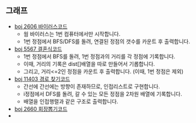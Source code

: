 ## 그래프
- [boj 2606 바이러스](https://www.acmicpc.net/problem/2606)[코드](https://github.com/rosmontisu/SolveBOJ/tree/main/Graph/BFS-DFS)
	- 웜 바이러스는 1번 컴퓨터에서만 시작합니다.
	- 1번 정점에서 BFS/DFS를 돌려, 연결된 정점의 갯수를 카운트 후 출력합니다.
- [boj 5567 결혼식](https://www.acmicpc.net/problem/5567)[코드](https://github.com/rosmontisu/SolveBOJ/blob/main/Graph/BFS-DFS/5567%20%EA%B2%B0%ED%98%BC%EC%8B%9D.cpp)
	- 1번 정점에서 BFS를 돌려, 1번 정점과의 거리를 각 정점에 기록합니다.
	- 이때, 거리의 기록은 dist[]배열을 따로 만들어서 기롭합니다.
	- 그리고, 거리<=2인 정점을 카운트 후 출력합니다. (이때, 1번 정점은 제외)
- [boj 11403 경로 찾기](https://www.acmicpc.net/problem/11403)[코드]()
	- 간선에 간선에는 방향이 존재하므로, 인접리스트로 구현합니다.
	- i정점에서 DFS를 돌려, 갈 수 있는 모든 정점을 2차원 배열에 기록합니다.
	- 배열을 인접행렬과 같은 구조로 출력합니다.
- [boj 2660 회장뽑기](https://www.acmicpc.net/problem/2660)[코드]()
- 